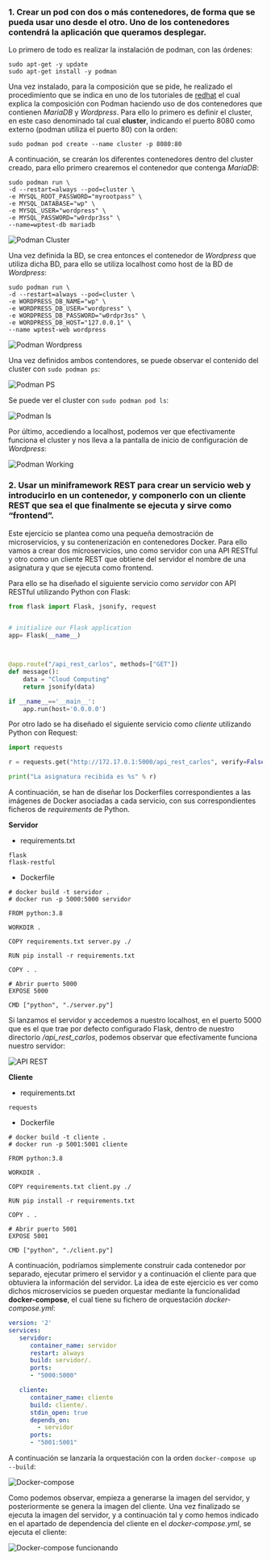 ### 1. Crear un pod con dos o más contenedores, de forma que se pueda usar uno desde el otro. Uno de los contenedores contendrá la aplicación que queramos desplegar.

Lo primero de todo es realizar la instalación de podman, con las órdenes:

```shell
sudo apt-get -y update
sudo apt-get install -y podman
```

Una vez instalado, para la composición que se pide, he realizado el procedimiento que se indica en uno de los tutoriales de [redhat](https://www.redhat.com/sysadmin/compose-podman-pods) el cual explica la composición con Podman haciendo uso de dos contenedores que contienen *MariaDB* y *Wordpress*. Para ello lo primero es definir el cluster, en este caso denominado tal cual **cluster**, indicando el puerto 8080 como externo (podman utiliza el puerto 80) con la orden:

```shell
sudo podman pod create --name cluster -p 8080:80
```

A continuación, se crearán los diferentes contenedores dentro del cluster creado, para ello primero crearemos el contenedor que contenga *MariaDB*:

```shell
sudo podman run \
-d --restart=always --pod=cluster \
-e MYSQL_ROOT_PASSWORD="myrootpass" \
-e MYSQL_DATABASE="wp" \
-e MYSQL_USER="wordpress" \
-e MYSQL_PASSWORD="w0rdpr3ss" \
--name=wptest-db mariadb
```

![Podman Cluster](./img/cluster_podman.png "Podman Cluster")

Una vez definida la BD, se crea entonces el contenedor de *Wordpress* que utiliza dicha BD, para ello se utiliza localhost como host de la BD de *Wordpress*:

```shell
sudo podman run \
-d --restart=always --pod=cluster \
-e WORDPRESS_DB_NAME="wp" \
-e WORDPRESS_DB_USER="wordpress" \
-e WORDPRESS_DB_PASSWORD="w0rdpr3ss" \
-e WORDPRESS_DB_HOST="127.0.0.1" \
--name wptest-web wordpress
```

![Podman Wordpress](./img/podman_wordpress.png "Podman Wordpress")

Una vez definidos ambos contendores, se puede observar el contenido del cluster con ```sudo podman ps```:

![Podman PS](./img/podman_ps.png "Podman PS")

Se puede ver el cluster con ```sudo podman pod ls```:

![Podman ls](./img/podman_ls.png "Podman ls")

Por último, accediendo a localhost, podemos ver que efectivamente funciona el cluster y nos lleva a la pantalla de inicio de configuración de *Wordpress*:

![Podman Working](./img/podman_working.png "Podman Working")

### 2. Usar un miniframework REST para crear un servicio web y introducirlo en un contenedor, y componerlo con un cliente REST que sea el que finalmente se ejecuta y sirve como “frontend”.

Este ejercicio se plantea como una pequeña demostración de microservicios, y su contenerización en contenedores Docker. Para ello vamos a crear dos microservicios, uno como servidor con una API RESTful y otro como un cliente REST que obtiene del servidor el nombre de una asignatura y que se ejecuta como frontend.


Para ello se ha diseñado el siguiente servicio como *servidor* con API RESTful utilizando Python con Flask:

```Python
from flask import Flask, jsonify, request


# initialize our Flask application
app= Flask(__name__)



@app.route("/api_rest_carlos", methods=["GET"])
def message():
    data = "Cloud Computing"
    return jsonify(data)

if __name__=='__main__':
    app.run(host='0.0.0.0')
```

Por otro lado se ha diseñado el siguiente servicio como *cliente* utilizando Python con Request:

```Python
import requests 

r = requests.get("http://172.17.0.1:5000/api_rest_carlos", verify=False).json()

print("La asignatura recibida es %s" % r)
```

A continuación, se han de diseñar los Dockerfiles correspondientes a las imágenes de Docker asociadas a cada servicio, con sus correspondientes ficheros de *requirements* de Python.

**Servidor**

* requirements.txt

```
flask
flask-restful
```

* Dockerfile

```shell
# docker build -t servidor .
# docker run -p 5000:5000 servidor

FROM python:3.8

WORKDIR .

COPY requirements.txt server.py ./

RUN pip install -r requirements.txt

COPY . .

# Abrir puerto 5000
EXPOSE 5000

CMD ["python", "./server.py"]
```

Si lanzamos el servidor y accedemos a nuestro localhost, en el puerto 5000 que es el que trae por defecto configurado Flask, dentro de nuestro directorio */api_rest_carlos*, podemos observar que efectivamente funciona nuestro servidor:

![API REST](./img/api_rest_carlos.png "API REST")

**Cliente**

* requirements.txt

```
requests
```

* Dockerfile

```shell
# docker build -t cliente .
# docker run -p 5001:5001 cliente

FROM python:3.8

WORKDIR .

COPY requirements.txt client.py ./

RUN pip install -r requirements.txt

COPY . .

# Abrir puerto 5001
EXPOSE 5001

CMD ["python", "./client.py"]
```

A continuación, podríamos simplemente construir cada contenedor por separado, ejecutar primero el servidor y a continuación el cliente para que obtuviera la información del servidor. La idea de este ejercicio es ver como dichos microservicios se pueden orquestar mediante la funcionalidad **docker-compose**, el cual tiene su fichero de orquestación *docker-compose.yml*:

```YAML
version: '2'
services:
   servidor:
      container_name: servidor
      restart: always
      build: servidor/.
      ports:
      - "5000:5000"

   cliente:
      container_name: cliente
      build: cliente/.
      stdin_open: true
      depends_on: 
        - servidor
      ports:
      - "5001:5001"
```

A continuación se lanzaría la orquestación con la orden `docker-compose up --build`:

![Docker-compose](./img/docker_compose1.png "Docker-compose")

Como podemos observar, empieza a generarse la imagen del servidor, y posteriormente se genera la imagen del cliente. Una vez finalizado se ejecuta la imagen del servidor, y a continuación tal y como hemos indicado en el apartado de dependencia del cliente en el *docker-compose.yml*, se ejecuta el cliente:

![Docker-compose funcionando](./img/docker_compose2.png "Docker-compose funcionando")
